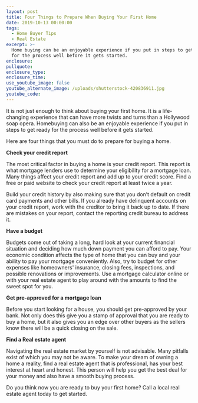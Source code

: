 ```yaml
---
layout: post
title: Four Things to Prepare When Buying Your First Home
date: 2019-10-13 00:00:00
tags:
  - Home Buyer Tips
  - Real Estate
excerpt: >-
  Home buying can be an enjoyable experience if you put in steps to get ready
  for the process well before it gets started.
enclosure:
pullquote:
enclosure_type:
enclosure_time:
use_youtube_image: false
youtube_alternate_image: /uploads/shutterstock-420836911.jpg
youtube_code:
---
```


It is not just enough to think about buying your first home. It is a life-changing experience that can have more twists and turns than a Hollywood soap opera. Homebuying can also be an enjoyable experience if you put in steps to get ready for the process well before it gets started.

Here are four things that you must do to prepare for buying a home.

**Check your credit report**

The most critical factor in buying a home is your credit report. This report is what mortgage lenders use to determine your eligibility for a mortgage loan. Many things affect your credit report and add up to your credit score. Find a free or paid website to check your credit report at least twice a year.

Build your credit history by also making sure that you don’t default on credit card payments and other bills. If you already have delinquent accounts on your credit report, work with the creditor to bring it back up to date. If there are mistakes on your report, contact the reporting credit bureau to address it.&nbsp;

**Have a budget**

Budgets come out of taking a long, hard look at your current financial situation and deciding how much down payment you can afford to pay. Your economic condition affects the type of home that you can buy and your ability to pay your mortgage conveniently. Also, try to budget for other expenses like homeowners' insurance, closing fees, inspections, and possible renovations or improvements. Use a mortgage calculator online or with your real estate agent to play around with the amounts to find the sweet spot for you.

**Get pre-approved for a mortgage loan**

Before you start looking for a house, you should get pre-approved by your bank. Not only does this give you a stamp of approval that you are ready to buy a home, but it also gives you an edge over other buyers as the sellers know there will be a quick closing on the sale.

**Find a Real estate agent**

Navigating the real estate market by yourself is not advisable. Many pitfalls exist of which you may not be aware. To make your dream of owning a home a reality, find a real estate agent that is professional, has your best interest at heart and honest. This person will help you get the best deal for your money and also have a smooth buying process.

Do you think now you are ready to buy your first home? Call a local real estate agent today to get started.